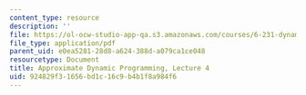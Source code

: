 ```yaml
---
content_type: resource
description: ''
file: https://ol-ocw-studio-app-qa.s3.amazonaws.com/courses/6-231-dynamic-programming-and-stochastic-control-fall-2015/924829f31656bd1c16c9b4b1f8a984f6_MIT6_231F15_lec04_short.pdf
file_type: application/pdf
parent_uid: e0ea5281-28d8-a624-388d-a079ca1ce048
resourcetype: Document
title: Approximate Dynamic Programming, Lecture 4
uid: 924829f3-1656-bd1c-16c9-b4b1f8a984f6
---
```

